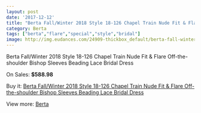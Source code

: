 ```yaml
---
layout: post
date: '2017-12-12'
title: "Berta Fall/Winter 2018 Style 18-126 Chapel Train Nude Fit & Flare Off-the-shoulder Bishop Sleeves Beading Lace Bridal Dress"
category: Berta
tags: ["berta","flare","special","style","bridal"]
image: http://img.eudances.com/24909-thickbox_default/berta-fall-winter-2018-style-18-126-chapel-train-nude-fit-flare-off-the-shoulder-bishop-sleeves-beading-lace-bridal-dress.jpg
---
```

Berta Fall/Winter 2018 Style 18-126 Chapel Train Nude Fit & Flare Off-the-shoulder Bishop Sleeves Beading Lace Bridal Dress

On Sales: **$588.98**
<a href="https://www.eudances.com/en/berta/8262-berta-fall-winter-2018-style-18-126-chapel-train-nude-fit-flare-off-the-shoulder-bishop-sleeves-beading-lace-bridal-dress.html"><amp-img layout="responsive" width="600" height="600" src="//img.eudances.com/24909-thickbox_default/berta-fall-winter-2018-style-18-126-chapel-train-nude-fit-flare-off-the-shoulder-bishop-sleeves-beading-lace-bridal-dress.jpg" alt="Berta Fall/Winter 2018 Style 18-126 Chapel Train Nude Fit & Flare Off-the-shoulder Bishop Sleeves Beading Lace Bridal Dress 0" /></a>
<a href="https://www.eudances.com/en/berta/8262-berta-fall-winter-2018-style-18-126-chapel-train-nude-fit-flare-off-the-shoulder-bishop-sleeves-beading-lace-bridal-dress.html"><amp-img layout="responsive" width="600" height="600" src="//img.eudances.com/24912-thickbox_default/berta-fall-winter-2018-style-18-126-chapel-train-nude-fit-flare-off-the-shoulder-bishop-sleeves-beading-lace-bridal-dress.jpg" alt="Berta Fall/Winter 2018 Style 18-126 Chapel Train Nude Fit & Flare Off-the-shoulder Bishop Sleeves Beading Lace Bridal Dress 1" /></a>
<a href="https://www.eudances.com/en/berta/8262-berta-fall-winter-2018-style-18-126-chapel-train-nude-fit-flare-off-the-shoulder-bishop-sleeves-beading-lace-bridal-dress.html"><amp-img layout="responsive" width="600" height="600" src="//img.eudances.com/24911-thickbox_default/berta-fall-winter-2018-style-18-126-chapel-train-nude-fit-flare-off-the-shoulder-bishop-sleeves-beading-lace-bridal-dress.jpg" alt="Berta Fall/Winter 2018 Style 18-126 Chapel Train Nude Fit & Flare Off-the-shoulder Bishop Sleeves Beading Lace Bridal Dress 2" /></a>
<a href="https://www.eudances.com/en/berta/8262-berta-fall-winter-2018-style-18-126-chapel-train-nude-fit-flare-off-the-shoulder-bishop-sleeves-beading-lace-bridal-dress.html"><amp-img layout="responsive" width="600" height="600" src="//img.eudances.com/24910-thickbox_default/berta-fall-winter-2018-style-18-126-chapel-train-nude-fit-flare-off-the-shoulder-bishop-sleeves-beading-lace-bridal-dress.jpg" alt="Berta Fall/Winter 2018 Style 18-126 Chapel Train Nude Fit & Flare Off-the-shoulder Bishop Sleeves Beading Lace Bridal Dress 3" /></a>

Buy it: [Berta Fall/Winter 2018 Style 18-126 Chapel Train Nude Fit & Flare Off-the-shoulder Bishop Sleeves Beading Lace Bridal Dress](https://www.eudances.com/en/berta/8262-berta-fall-winter-2018-style-18-126-chapel-train-nude-fit-flare-off-the-shoulder-bishop-sleeves-beading-lace-bridal-dress.html "Berta Fall/Winter 2018 Style 18-126 Chapel Train Nude Fit & Flare Off-the-shoulder Bishop Sleeves Beading Lace Bridal Dress")

View more: [Berta](https://www.eudances.com/en/110-berta "Berta")